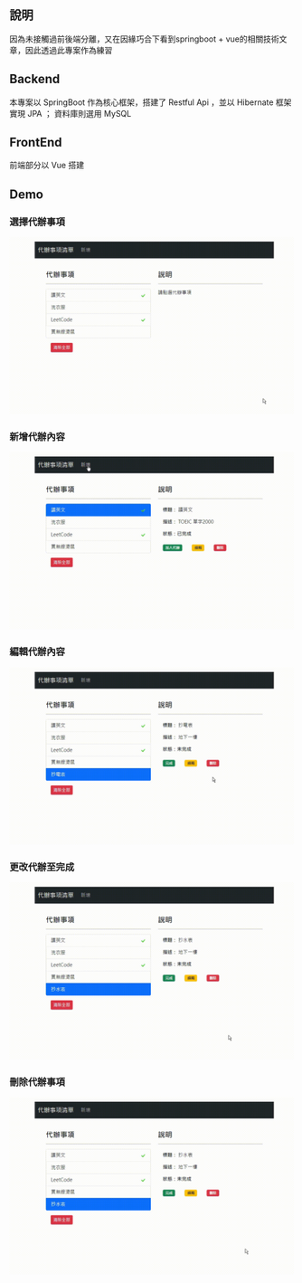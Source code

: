 ## 說明
因為未接觸過前後端分離，又在因緣巧合下看到springboot + vue的相關技術文章，因此透過此專案作為練習

## Backend
本專案以 SpringBoot 作為核心框架，搭建了 Restful Api ，並以 Hibernate 框架實現 JPA ； 資料庫則選用 MySQL

## FrontEnd
前端部分以 Vue 搭建

## Demo
### 選擇代辦事項
![image](https://github.com/Shih906/TodoList/blob/master/gif/select.gif)

### 新增代辦內容
![image](https://github.com/Shih906/TodoList/blob/master/gif/add.gif)

### 編輯代辦內容
![image](https://github.com/Shih906/TodoList/blob/master/gif/edit.gif)

### 更改代辦至完成
![image](https://github.com/Shih906/TodoList/blob/master/gif/changeStatus.gif)

### 刪除代辦事項
![image](https://github.com/Shih906/TodoList/blob/master/gif/delete.gif)
